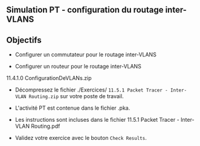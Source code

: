 ## Simulation PT  - configuration  du routage inter-VLANS

## Objectifs

- Configurer un commutateur pour le routage inter-VLANS

- Configurer un routeur pour le routage inter-VLANS

11.4.1.0 ConfigurationDeVLANs.zip

- Décompressez le fichier ./Exercices/ ```11.5.1 Packet Tracer - Inter-VLAN Routing.zip``` sur votre poste de travail.

- L'activité  PT est contenue dans le fichier .pka.  

- Les instructions sont incluses dans le fichier  11.5.1 Packet Tracer - Inter-VLAN Routing.pdf

- Validez votre exercice avec le bouton ```Check Results```.
